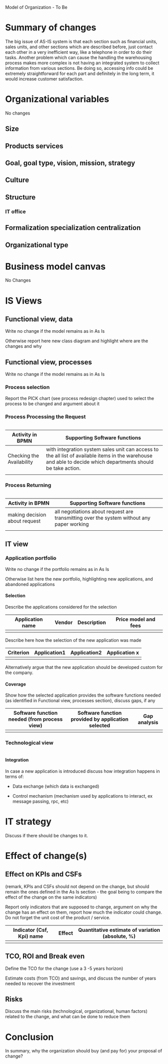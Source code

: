 Model of Organization - To Be

# Summary of changes

The big issue of AS-IS system is that each section such as financial units, sales units, and other sections which are described before, just contact each other in a very inefficient way, like a telephone in order to do their tasks. Another problem which can cause the handling the warehousing process makes more complex is not having an integrated system to collect information from various sections. Be doing so, accessing info could be extremely straightforward for each part and definitely in the long term, it would increase customer satisfaction.

# Organizational variables
No changes
<!-- Keep this section and subsections, if there is no change just write "no change". In case there is a change detail it. -->

## Size

## Products services

## Goal, goal type, vision, mission, strategy

## Culture

## Structure

### IT office

## Formalization specialization centralization

## Organizational type

# Business model canvas

No Changes

# IS Views

## Functional view, data

Write no change if the model remains as in As Is

Otherwise report here new class diagram and highlight where are the changes and why

## Functional view, processes

Write no change if the model remains as in As Is

### Process selection

Report the PICK chart (see process redesign chapter) used to select the process to be changed and argument about it

### Process Processing the Request

<img src="https://www.mediafire.com/convkey/df31/uoqqsu6cxivtogb6g.jpg" alt=""> <br>

<!-- For each changed process report the new BPMN (highlight where are the changes and why) and  the software functions needed by the IS, as follows -->

| Activity in BPMN | Supporting Software functions |
| --- | --- |
|  Checking the Availability   |  with integration system sales unit can access to the all list of available items in the warehouse and able to decide which departments should be take action.   |
|  |   |
### Process Returning 
<img src="https://www.mediafire.com/convkey/1263/5rb983gpg7midjg6g.jpg" alt=""> <br>

<!-- For each changed process report the new BPMN (highlight where are the changes and why) and  the software functions needed by the IS, as follows -->

| Activity in BPMN | Supporting Software functions |
| --- | --- |
|making decision about request  |  all negotiations about request are transmitting over the system without any paper working |
|   |   |

## IT view

### Application portfolio

Write no change if the portfolio remains as in As Is

Otherwise list here the new portfolio, highlighting new applications, and abandoned applications

#### Selection

Describe the applications considered for the selection

| Application name | Vendor | Description | Price model and fees |
| --- | --- | --- | --- |
|   |   |   |   |

Describe here how the selection of the new application was made

| Criterion | Application1 | Application2 | Application x |
| --- | --- | --- | --- |
|   |   |   |   |

Alternatively argue that the new application should be developed custom for the company.

#### Coverage

Show how the selected application provides the software functions needed (as identified in Functional view, processes section), discuss gaps, if any

| Software function needed (from process view) | Software function provided by application selected | Gap analysis |
| --- | --- | --- |
|   |   |   |

### Technological view

<img src="https://www.mediafire.com/convkey/7f95/ol04wdtrt1d0yfb6g.jpg" alt=""> <br>
<!-- Write no change in case. Otherwise report the new deployment diagram and highlight the changes -->

#### Integration

In case a new application is introduced discuss how integration happens in terms of:

* Data exchange (which data is exchanged)

* Control mechanism (mechanism used by applications to interact, ex message passing, rpc, etc)

# IT strategy

Discuss if there should be changes to it.

# Effect of change(s)

## Effect on KPIs and CSFs

(remark, KPIs and CSFs should not depend on the change, but should remain the ones defined in the As Is section - the goal being to compare the effect of the change on the same indicators)

Report only indicators that are supposed to change, argument on why the change has an effect on them, report how much the indicator could change. Do not forget the unit cost of the product / service.

| Indicator (Csf, Kpi) name | Effect | Quantitative estimate of variation (absolute, %) |
| --- | --- | --- |
|   |   |   |

## TCO, ROI and Break even

Define the TCO for the change (use a 3 -5 years horizon)

Estimate costs (from TCO) and savings, and discuss the number of years needed to recover the investment

## Risks

Discuss the main risks (technological, organizational, human factors) related to the change, and what can be done to reduce them

# Conclusion

In summary, why the organization should buy (and pay for) your proposal of change?
